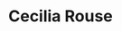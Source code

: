 ---
layout: image
title: Cecilia Rouse
source: whitehouse.gov
location: assets/img/Cecilia_Rouse.jpeg
alt-text: professional profile photo of Cecilia Rouse
notes: "Chair of the Council of Economic Advisers"
uses:
    - /uswds-page-templates/team.html
---